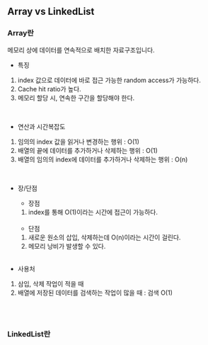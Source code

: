 ## Array vs LinkedList

### Array란

메모리 상에 데이터를 연속적으로 배치한 자료구조입니다.

- 특징
1. index 값으로 데이터에 바로 접근 가능한 random access가 가능하다.  
2. Cache hit ratio가 높다.  
3. 메모리 할당 시, 연속한 구간을 할당해야 한다.  
<br>

- 연산과 시간복잡도
1. 임의의 index 값을 읽거나 변경하는 행위 : O(1)  
2. 배열의 끝에 데이터를 추가하거나 삭제하는 행위 : O(1)  
3. 배열의 임의의 index에 데이터를 추가하거나 삭제하는 행위 : O(n)  
<br>

- 장/단점
  - 장점  
  1. index를 통해 O(1)이라는 시간에 접근이 가능하다.  
  <br>
  
  - 단점
  1. 새로운 원소의 삽입, 삭제하는데 O(n)이라는 시간이 걸린다.  
  2. 메모리 낭비가 발생할 수 있다.  
  <br>

- 사용처
1. 삼입, 삭제 작업이 적을 때  
2. 배열에 저장된 데이터를 검색하는 작업이 많을 때 : 검색 O(1)
<br>
<br>
  
### LinkedList란

